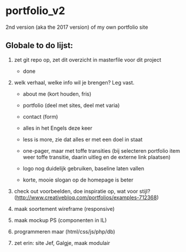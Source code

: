 # portfolio_v2
2nd version (aka the 2017 version) of my own portfolio site



## Globale to do lijst:

1. zet git repo op, zet dit overzicht in masterfile voor dit project

    * done
    
2. welk verhaal, welke info wil je brengen? Leg vast.

    * about me (kort houden, fris)
    * portfolio (deel met sites, deel met varia)
    * contact (form)
    
    * alles in het Engels deze keer
    * less is more, zie dat alles er met een doel in staat
    * one-pager, maar met toffe transities (bij selecteren portfolio item weer toffe transitie, daarin uitleg en de externe link plaatsen)
    
    * logo nog duidelijk gebruiken, baseline laten vallen
    * korte, mooie slogan op de homepage is beter
    
3. check out voorbeelden, doe inspiratie op, wat voor stijl?  (http://www.creativebloq.com/portfolios/examples-712368)

4. maak soortement wireframe (responsive)

5. maak mockup PS (componenten in IL)

6. programmeren maar (html/css/js/php/db)

7. zet erin: site Jef, Galgje, maak modulair



